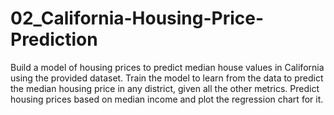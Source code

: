 # 02_California-Housing-Price-Prediction
Build a model of housing prices to predict median house values in California using the provided dataset. Train the model to learn from the data to predict the median housing price in any district, given all the other metrics. Predict housing prices based on median income and plot the regression chart for it.
